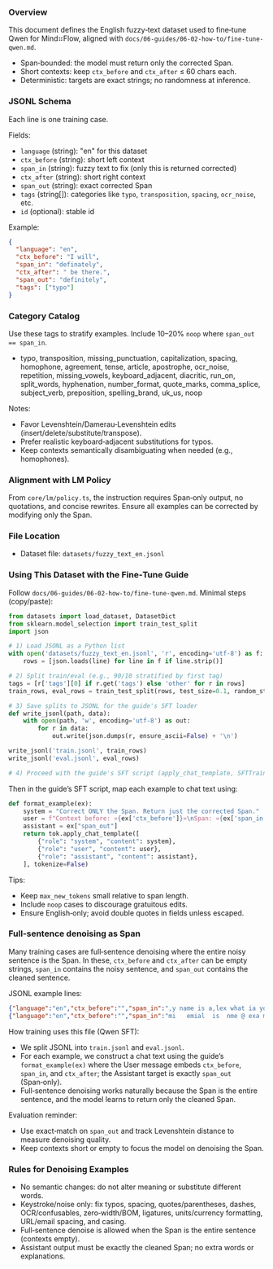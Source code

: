<!--══════════════════════════════════════════════════
  ╔══════════════════════════════════════════════════════╗
  ║  ░  F U Z Z Y   T E X T   D A T A S E T   ( E N )  ░░  ║
  ║                                                      ║
  ║                                                      ║
  ║                                                      ║
  ║                                                      ║
  ║           ╌╌  P L A C E H O L D E R  ╌╌              ║
  ║                                                      ║
  ║                                                      ║
  ║                                                      ║
  ║                                                      ║
  ╚══════════════════════════════════════════════════════╝
    • WHAT ▸ English fuzzy→clear span-bounded dataset for Qwen SFT
    • WHY  ▸ Train deterministic micro‑edits for clarity/grammar in MT
    • HOW  ▸ JSONL (ctx_before, span_in, ctx_after → span_out, tags)
-->

### Overview

This document defines the English fuzzy‑text dataset used to fine‑tune Qwen for Mind⠶Flow, aligned with `docs/06-guides/06-02-how-to/fine-tune-qwen.md`.

- Span‑bounded: the model must return only the corrected Span.
- Short contexts: keep `ctx_before` and `ctx_after` ≤ 60 chars each.
- Deterministic: targets are exact strings; no randomness at inference.

### JSONL Schema

Each line is one training case.

Fields:

- `language` (string): "en" for this dataset
- `ctx_before` (string): short left context
- `span_in` (string): fuzzy text to fix (only this is returned corrected)
- `ctx_after` (string): short right context
- `span_out` (string): exact corrected Span
- `tags` (string[]): categories like `typo`, `transposition`, `spacing`, `ocr_noise`, etc.
- `id` (optional): stable id

Example:

```json
{
  "language": "en",
  "ctx_before": "I will",
  "span_in": "definately",
  "ctx_after": " be there.",
  "span_out": "definitely",
  "tags": ["typo"]
}
```

### Category Catalog

Use these tags to stratify examples. Include 10–20% `noop` where `span_out == span_in`.

- typo, transposition, missing_punctuation, capitalization, spacing, homophone,
  agreement, tense, article, apostrophe, ocr_noise, repetition, missing_vowels,
  keyboard_adjacent, diacritic, run_on, split_words, hyphenation, number_format,
  quote_marks, comma_splice, subject_verb, preposition, spelling_brand, uk_us, noop

Notes:

- Favor Levenshtein/Damerau‑Levenshtein edits (insert/delete/substitute/transpose).
- Prefer realistic keyboard‑adjacent substitutions for typos.
- Keep contexts semantically disambiguating when needed (e.g., homophones).

### Alignment with LM Policy

From `core/lm/policy.ts`, the instruction requires Span‑only output, no quotations, and concise rewrites. Ensure all examples can be corrected by modifying only the Span.

### File Location

- Dataset file: `datasets/fuzzy_text_en.jsonl`

### Using This Dataset with the Fine‑Tune Guide

Follow `docs/06-guides/06-02-how-to/fine-tune-qwen.md`. Minimal steps (copy/paste):

```python
from datasets import load_dataset, DatasetDict
from sklearn.model_selection import train_test_split
import json

# 1) Load JSONL as a Python list
with open('datasets/fuzzy_text_en.jsonl', 'r', encoding='utf-8') as f:
    rows = [json.loads(line) for line in f if line.strip()]

# 2) Split train/eval (e.g., 90/10 stratified by first tag)
tags = [r['tags'][0] if r.get('tags') else 'other' for r in rows]
train_rows, eval_rows = train_test_split(rows, test_size=0.1, random_state=42, stratify=tags)

# 3) Save splits to JSONL for the guide's SFT loader
def write_jsonl(path, data):
    with open(path, 'w', encoding='utf-8') as out:
        for r in data:
            out.write(json.dumps(r, ensure_ascii=False) + '\n')

write_jsonl('train.jsonl', train_rows)
write_jsonl('eval.jsonl', eval_rows)

# 4) Proceed with the guide's SFT script (apply_chat_template, SFTTrainer)
```

Then in the guide’s SFT script, map each example to chat text using:

```python
def format_example(ex):
    system = "Correct ONLY the Span. Return just the corrected Span."
    user = f"Context before: «{ex['ctx_before']}»\nSpan: «{ex['span_in']}»\nContext after: «{ex['ctx_after']}»"
    assistant = ex["span_out"]
    return tok.apply_chat_template([
        {"role": "system", "content": system},
        {"role": "user", "content": user},
        {"role": "assistant", "content": assistant},
    ], tokenize=False)
```

Tips:

- Keep `max_new_tokens` small relative to span length.
- Include `noop` cases to discourage gratuitous edits.
- Ensure English‑only; avoid double quotes in fields unless escaped.

### Full‑sentence denoising as Span

Many training cases are full‑sentence denoising where the entire noisy sentence is the Span. In these, `ctx_before` and `ctx_after` can be empty strings, `span_in` contains the noisy sentence, and `span_out` contains the cleaned sentence.

JSONL example lines:

```json
{"language":"en","ctx_before":"","span_in":",y name is a,lex what ia youe bname?","ctx_after":"","span_out":"My name is Alex, what is your name?","tags":["denoise_full","mixed"]}
{"language":"en","ctx_before":"","span_in":"mi   emial  is  nme @ exa mple . com","ctx_after":"","span_out":"My email is name@example.com","tags":["denoise_full","email","spacing"]}
```

How training uses this file (Qwen SFT):

- We split JSONL into `train.jsonl` and `eval.jsonl`.
- For each example, we construct a chat text using the guide’s `format_example(ex)` where the User message embeds `ctx_before`, `span_in`, and `ctx_after`; the Assistant target is exactly `span_out` (Span‑only).
- Full‑sentence denoising works naturally because the Span is the entire sentence, and the model learns to return only the cleaned Span.

Evaluation reminder:

- Use exact‑match on `span_out` and track Levenshtein distance to measure denoising quality.
- Keep contexts short or empty to focus the model on denoising the Span.

### Rules for Denoising Examples

- No semantic changes: do not alter meaning or substitute different words.
- Keystroke/noise only: fix typos, spacing, quotes/parentheses, dashes, OCR/confusables, zero‑width/BOM, ligatures, units/currency formatting, URL/email spacing, and casing.
- Full‑sentence denoise is allowed when the Span is the entire sentence (contexts empty).
- Assistant output must be exactly the cleaned Span; no extra words or explanations.

<!-- DOC META: VERSION=1.0 | UPDATED=2025-09-17T20:45:45Z -->
